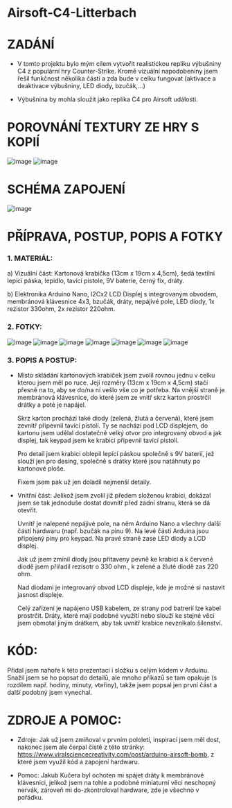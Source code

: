 # Airsoft-C4-Litterbach

# ZADÁNÍ

* V tomto projektu bylo mým cílem vytvořit realistickou repliku výbušniny C4 z populární hry Counter-Strike. Kromě vizuální napodobeniny jsem řešil funkčnost několika částí a zda bude v celku fungovat (aktivace a deaktivace výbušniny, LED diody, bzučák,…)

* Výbušnina by mohla sloužit jako replika C4 pro Airsoft události.

# POROVNÁNÍ TEXTURY ZE HRY S KOPIÍ

![image](https://cdn.discordapp.com/attachments/888092043803504730/1241105452851269732/csc4texture.png?ex=6648fd06&is=6647ab86&hm=067ca8167984efe412f07649b95a46f2cf91a2a9e66cfc23e89745a7e19c5933&) ![image](https://cdn.discordapp.com/attachments/888092043803504730/1241105452608127102/csc4irl.png?ex=6648fd06&is=6647ab86&hm=4b0224bea5126a228146ff6fdcd65305379026c8f3e8b31226050ed9bb468c19&)

# SCHÉMA ZAPOJENÍ

![image](https://cdn.discordapp.com/attachments/888092043803504730/1241111197965746218/Vystrizek.PNG?ex=66490260&is=6647b0e0&hm=255efdacc2c88dc32b3b883f21b73613d86d2d6855345c2f19b3436b2020fc10&)

# PŘÍPRAVA, POSTUP, POPIS A FOTKY

### 1. MATERIÁL:

a) Vizuální část: Kartonová krabička (13cm x 19cm x 4,5cm), šedá textilní lepící páska, lepidlo, tavící pistole, 9V baterie, černý fix, dráty.

b) Elektronika Arduino Nano, I2Cx2 LCD Displej s integrovaným obvodem, membránová klávesnice 4x3, bzučák, dráty, nepájivé pole, LED diody, 1x rezistor 330ohm, 2x rezistor 220ohm.

### 2. FOTKY:

![image](https://cdn.discordapp.com/attachments/888092043803504730/1241114047336677437/696C6ED7-208D-45B3-A180-6A7A6C03B23C.jpg?ex=66490507&is=6647b387&hm=ac4b674562e8d82aba58c91f95b67c873da108a39783d04ee93b2276589e75d3&) ![image](https://cdn.discordapp.com/attachments/888092043803504730/1241114046971908176/182B3470-330A-43CF-B3BA-EE7E0609CBCB.jpg?ex=66490507&is=6647b387&hm=c233ab701bc1567c1ccc19e6656215cea027c9e91ddd288f062836a797491574&) ![image](https://cdn.discordapp.com/attachments/888092043803504730/1241114046694948916/C794CA2C-D8F6-43BC-BC24-CAA8A3E08781.jpg?ex=66490507&is=6647b387&hm=f68cad9c923822591a6bc8651edd53682c32d54a479d58b7b607f752c0071b50&) ![image](https://cdn.discordapp.com/attachments/888092043803504730/1241114045264826458/2E807ED2-5CFD-4A8B-A55E-A033DE5DEBFC.jpg?ex=66490507&is=6647b387&hm=0a79537ff17d04f379be5ee1bd130029c379aaf0e07db98de3c26116079d2b45&) ![image](https://cdn.discordapp.com/attachments/888092043803504730/1241114045675737088/9D60E382-7BE4-41D9-BCF8-B285F3A6BF5E.jpg?ex=66490507&is=6647b387&hm=44e41427304c992bea0daa9ef6415128029824b3cfdbd2b4c570af84c1c77a92&) ![image](https://cdn.discordapp.com/attachments/888092043803504730/1241114046057414676/84446D6F-63CD-40CD-BB98-EE4A585FA66D.jpg?ex=66490507&is=6647b387&hm=87e70b157ac641b8f5e32a92fd770edf99563c0435f8836752fb5cb9777dd32d&) ![image](https://cdn.discordapp.com/attachments/888092043803504730/1241114047735271474/AAAA7F8C-CBDB-49D3-AEE9-641A1301345C.jpg?ex=66490507&is=6647b387&hm=b1f5d3f820cc2894e1dbc0e40f24080c9fa11c052d642eefddd3a4b281287c70&)

### 3. POPIS A POSTUP:

* Místo skládání kartonových krabiček jsem zvolil rovnou jednu v celku kterou jsem měl po ruce. Její rozměry (13cm x 19cm x 4,5cm) stačí přesně na to, aby se do/na ní vešlo vše co je potřeba. Na vnější straně je membránová klávesnice, do které jsem ze vnitř skrz karton prostrčil drátky a poté je napájel. 

  Skrz karton prochází také diody (zelená, žlutá a červená), které jsem zevnitř připevnil tavící pistolí.
Ty se nachází pod LCD displejem, do kartonu jsem udělal dostatečně velký otvor pro integrovaný obvod a jak displej, tak keypad jsem ke krabici připevnil tavící pistolí.

  Pro detail jsem krabici oblepil lepící páskou společně s 9V baterií, jež slouží jen pro desing, společně s drátky které jsou natáhnuty po kartonové ploše.

  Fixem jsem pak už jen doladil nejmenší detaily.

* Vnitřní část: Jelikož jsem zvolil již předem složenou krabici, dokázal jsem se tak jednoduše dostat dovnitř před zadní stranu, která se dá otevřit.

  Uvnitř je nalepené nepájivé pole, na něm Arduino Nano a všechny další částí hardwaru (např. bzučák na pinu 9). Na levé části Arduina jsou připojený piny pro keypad. Na pravé straně zase LED diody a LCD displej. 

  Jak už jsem zmínil diody jsou přitaveny pevně ke krabici a k červené diodě jsem přiřadil rezisotr o 330 ohm., k zelené a žluté diodě zas 220 ohm.

  Nad diodami je integrovaný obvod LCD displeje, kde je možné si nastavit jasnost displeje.

  Celý zařízení je napájeno USB kabelem, ze strany pod batrerií lze kabel prostrčit. Dráty, které mají podobné využití nebo slouží ke stejné věci jsem obmotal jiným drátkem, aby tak uvnitř krabice nevznikalo šílenství.

# KÓD:

Přidal jsem nahoře k této prezentaci i složku s celým kódem v Arduinu. Snažil jsem se ho popsat do detailů, ale mnoho příkazů se tam opakuje (s rozdílem např. hodiny, minuty, vteřiny), takže jsem popsal jen první část a další podobný jsem vynechal.

# ZDROJE A POMOC:

* Zdroje: Jak už jsem zmiňoval v prvním pololetí, inspirací jsem měl dost, nakonec jsem ale čerpal čistě z této stránky: https://www.viralsciencecreativity.com/post/arduino-airsoft-bomb, z které jsem využil kód a zapojení hardwaru.

* Pomoc: Jakub Kučera byl ochoten mi spájet dráty k membránové klávesnici, jelikož jsem na tohle a podobné miniaturní věci neschopný nervák, zároveň mi do-zkontroloval hardware, zde je všechno v pořádku.
